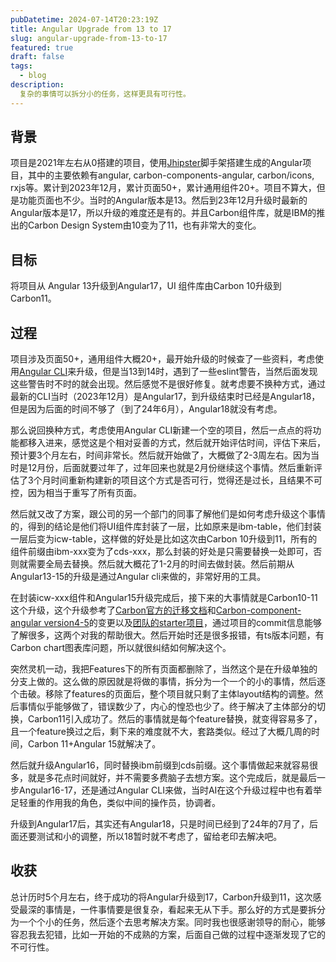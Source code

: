 ```yaml
---
pubDatetime: 2024-07-14T20:23:19Z
title: Angular Upgrade from 13 to 17
slug: angular-upgrade-from-13-to-17
featured: true
draft: false
tags:
  - blog
description:
  复杂的事情可以拆分小的任务，这样更具有可行性。
---
```


## 背景

项目是2021年左右从0搭建的项目，使用[Jhipster](https://github.com/jhipster/generator-jhipster)脚手架搭建生成的Angular项目，其中的主要依赖有angular, carbon-components-angular, carbon/icons, rxjs等。累计到2023年12月，累计页面50+，累计通用组件20+。项目不算大，但是功能页面也不少。当时的Angular版本是13。然后到23年12月升级时最新的Angular版本是17，所以升级的难度还是有的。并且Carbon组件库，就是IBM的推出的Carbon Design System由10变为了11，也有非常大的变化。

## 目标

将项目从 Angular 13升级到Angular17，UI 组件库由Carbon 10升级到Carbon11。

## 过程

项目涉及页面50+，通用组件大概20+，最开始升级的时候查了一些资料，考虑使用[Angular CLI](https://www.notion.so/Angular-13-17-2f73ba27ae934ba7bb43dc51fefb4429?pvs=21)来升级，但是当13到14时，遇到了一些eslint警告，当然后面发现这些警告时不时的就会出现。然后感觉不是很好修复。就考虑要不换种方式，通过最新的CLI当时（2023年12月）是Angular17，到升级结束时已经是Angular18，但是因为后面的时间不够了（到了24年6月），Angular18就没有考虑。

那么说回换种方式，考虑使用Angular CLI新建一个空的项目，然后一点点的将功能都移入进来，感觉这是个相对妥善的方式，然后就开始评估时间，评估下来后，预计要3个月左右，时间非常长。然后就开始做了，大概做了2-3周左右。因为当时是12月份，后面就要过年了，过年回来也就是2月份继续这个事情。然后重新评估了3个月时间重新构建新的项目这个方式是否可行，觉得还是过长，且结果不可控，因为相当于重写了所有页面。

然后就又改了方案，跟公司的另一个部门的同事了解他们是如何考虑升级这个事情的，得到的结论是他们将UI组件库封装了一层，比如原来是ibm-table，他们封装一层后变为icw-table，这样做的好处是比如这次由Carbon 10升级到11，所有的组件前缀由ibm-xxx变为了cds-xxx，那么封装的好处是只需要替换一处即可，否则就需要全局去替换。然后就大概花了1-2月的时间去做封装。然后前期从Angular13-15的升级是通过Angular cli来做的，非常好用的工具。

在封装icw-xxx组件和Angular15升级完成后，接下来的大事情就是Carbon10-11这个升级，这个升级参考了[Carbon官方的迁移文档](https://github.com/carbon-design-system/carbon/blob/main/docs/migration/v11.md#carbon-components)和[Carbon-component-angular version4-5](https://github.com/carbon-design-system/carbon-components-angular/wiki/v4-to-v5-upgrade-guide#carbonicons-angular)的变更以及[团队的starter项目](https://github.com/carbon-design-system/carbon-angular-starter)，通过项目的commit信息能够了解很多，这两个对我的帮助很大。然后开始时还是很多报错，有ts版本问题，有Carbon chart图表库问题，所以就很纠结如何解决这个。

突然灵机一动，我把Features下的所有页面都删除了，当然这个是在升级单独的分支上做的。这么做的原因就是将做的事情，拆分为一个一个的小的事情，然后逐个击破。移除了features的页面后，整个项目就只剩了主体layout结构的调整。然后事情似乎能够做了，错误数少了，内心的惶恐也少了。终于解决了主体部分的切换，Carbon11引入成功了。然后的事情就是每个feature替换，就变得容易多了，且一个feature换过之后，剩下来的难度就不大，套路类似。经过了大概几周的时间，Carbon 11+Angular 15就解决了。

然后就升级Angular16，同时替换ibm前缀到cds前缀。这个事情做起来就容易很多，就是多花点时间就好，并不需要多费脑子去想方案。这个完成后，就是最后一步Angular16-17，还是通过Angular CLI来做，当时AI在这个升级过程中也有着举足轻重的作用我的角色，类似中间的操作员，协调者。

升级到Angular17后，其实还有Angular18，只是时间已经到了24年的7月了，后面还要测试和小的调整，所以18暂时就不考虑了，留给老印去解决吧。

## 收获

总计历时5个月左右，终于成功的将Angular升级到17，Carbon升级到11，这次感受最深的事情是，一件事情要是很复杂，看起来无从下手。那么好的方式是要拆分为一个个小的任务，然后逐个去思考解决方案。同时我也很感谢领导的耐心，能够容忍我去犯错，比如一开始的不成熟的方案，后面自己做的过程中逐渐发现了它的不可行性。